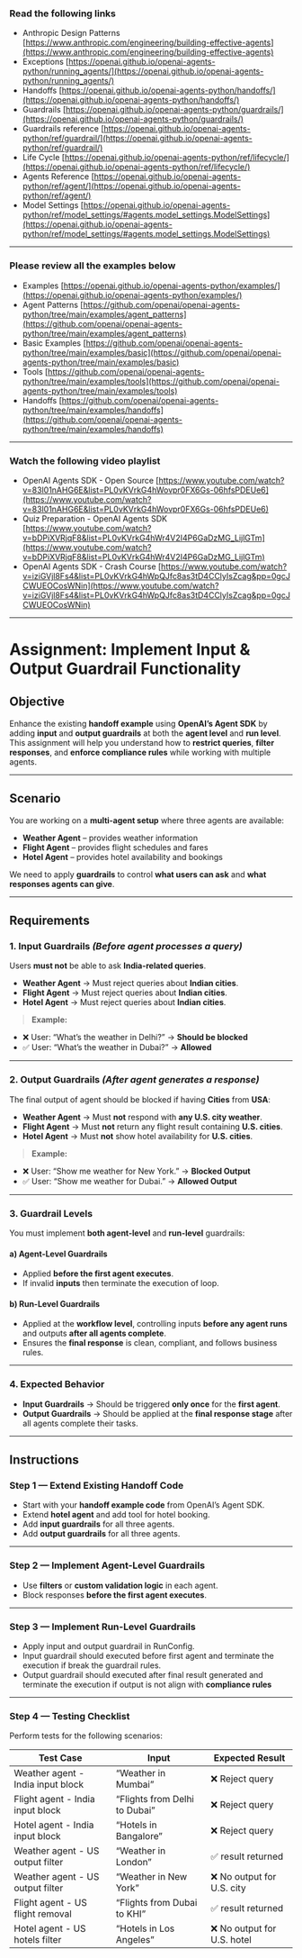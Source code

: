 ### **Read the following links**
 - Anthropic Design Patterns [https://www.anthropic.com/engineering/building-effective-agents](https://www.anthropic.com/engineering/building-effective-agents)
 - Exceptions [https://openai.github.io/openai-agents-python/running_agents/](https://openai.github.io/openai-agents-python/running_agents/)
 - Handoffs [https://openai.github.io/openai-agents-python/handoffs/](https://openai.github.io/openai-agents-python/handoffs/)
 - Guardrails [https://openai.github.io/openai-agents-python/guardrails/](https://openai.github.io/openai-agents-python/guardrails/)
 - Guardrails reference [https://openai.github.io/openai-agents-python/ref/guardrail/](https://openai.github.io/openai-agents-python/ref/guardrail/)
 - Life Cycle [https://openai.github.io/openai-agents-python/ref/lifecycle/](https://openai.github.io/openai-agents-python/ref/lifecycle/)
 - Agents Reference [https://openai.github.io/openai-agents-python/ref/agent/](https://openai.github.io/openai-agents-python/ref/agent/)
 - Model Settings [https://openai.github.io/openai-agents-python/ref/model_settings/#agents.model_settings.ModelSettings](https://openai.github.io/openai-agents-python/ref/model_settings/#agents.model_settings.ModelSettings)

---

### **Please review all the examples below**
 - Examples [https://openai.github.io/openai-agents-python/examples/](https://openai.github.io/openai-agents-python/examples/)
 - Agent Patterns [https://github.com/openai/openai-agents-python/tree/main/examples/agent_patterns](https://github.com/openai/openai-agents-python/tree/main/examples/agent_patterns)
 - Basic Examples [https://github.com/openai/openai-agents-python/tree/main/examples/basic](https://github.com/openai/openai-agents-python/tree/main/examples/basic)
 - Tools [https://github.com/openai/openai-agents-python/tree/main/examples/tools](https://github.com/openai/openai-agents-python/tree/main/examples/tools)
 - Handoffs [https://github.com/openai/openai-agents-python/tree/main/examples/handoffs](https://github.com/openai/openai-agents-python/tree/main/examples/handoffs)

---

### **Watch the following video playlist**
 - OpenAI Agents SDK - Open Source [https://www.youtube.com/watch?v=83l01nAHG6E&list=PL0vKVrkG4hWovpr0FX6Gs-06hfsPDEUe6](https://www.youtube.com/watch?v=83l01nAHG6E&list=PL0vKVrkG4hWovpr0FX6Gs-06hfsPDEUe6)
 - Quiz Preparation - OpenAI Agents SDK [https://www.youtube.com/watch?v=bDPiXVRjqF8&list=PL0vKVrkG4hWr4V2I4P6GaDzMG_LijlGTm](https://www.youtube.com/watch?v=bDPiXVRjqF8&list=PL0vKVrkG4hWr4V2I4P6GaDzMG_LijlGTm)
 - OpenAI Agents SDK - Crash Course [https://www.youtube.com/watch?v=iziGVjl8Fs4&list=PL0vKVrkG4hWpQJfc8as3tD4CClyIsZcag&pp=0gcJCWUEOCosWNin](https://www.youtube.com/watch?v=iziGVjl8Fs4&list=PL0vKVrkG4hWpQJfc8as3tD4CClyIsZcag&pp=0gcJCWUEOCosWNin)


---

# **Assignment**: Implement Input & Output Guardrail Functionality

## **Objective**

Enhance the existing **handoff example** using **OpenAI’s Agent SDK** by adding **input** and **output guardrails** at both the **agent level** and **run level**.
This assignment will help you understand how to **restrict queries**, **filter responses**, and **enforce compliance rules** while working with multiple agents.

---

## **Scenario**

You are working on a **multi-agent setup** where three agents are available:

* **Weather Agent** – provides weather information
* **Flight Agent** – provides flight schedules and fares
* **Hotel Agent** – provides hotel availability and bookings

We need to apply **guardrails** to control **what users can ask** and **what responses agents can give**.

---

## **Requirements**

### **1. Input Guardrails** *(Before agent processes a query)*

Users **must not** be able to ask **India-related queries**.

* **Weather Agent** → Must reject queries about **Indian cities**.
* **Flight Agent** → Must reject queries about **Indian cities**.
* **Hotel Agent** → Must reject queries about **Indian cities**.

> **Example:**

* ❌ User: “What’s the weather in Delhi?” → **Should be blocked**
* ✅ User: “What’s the weather in Dubai?” → **Allowed**

---

### **2. Output Guardrails** *(After agent generates a response)*

The final output of agent should be blocked if having **Cities** from **USA**:

* **Weather Agent** → Must **not** respond with **any U.S. city weather**.
* **Flight Agent** → Must **not** return any flight result containing **U.S. cities**.
* **Hotel Agent** → Must **not** show hotel availability for **U.S. cities**.

> **Example:**

* ❌ User: “Show me weather for New York.” → **Blocked Output**
* ✅ User: “Show me weather for Dubai.” → **Allowed Output**

---

### **3. Guardrail Levels**

You must implement **both agent-level** and **run-level** guardrails:

#### **a) Agent-Level Guardrails**

* Applied **before the first agent executes**.
* If invalid **inputs** then terminate the execution of loop.

#### **b) Run-Level Guardrails**

* Applied at the **workflow level**, controlling inputs **before any agent runs** and outputs **after all agents complete**.
* Ensures the **final response** is clean, compliant, and follows business rules.

---

### **4. Expected Behavior**

* **Input Guardrails** → Should be triggered **only once** for the **first agent**.
* **Output Guardrails** → Should be applied at the **final response stage** after all agents complete their tasks.

---

## **Instructions**

### **Step 1 — Extend Existing Handoff Code**

* Start with your **handoff example code** from OpenAI’s Agent SDK.
* Extend **hotel agent** and add tool for hotel booking.
* Add **input guardrails** for all three agents.
* Add **output guardrails** for all three agents.

---

### **Step 2 — Implement Agent-Level Guardrails**

* Use **filters** or **custom validation logic** in each agent.
* Block responses **before the first agent executes**.

---

### **Step 3 — Implement Run-Level Guardrails**

* Apply input and output guardrail in RunConfig.
* Input guardrail should executed before first agent and terminate the execution if break the guardrail rules.
* Output guardrail should executed after final result generated and terminate the execution if output is not align with **compliance rules**

---

### **Step 4 — Testing Checklist**

Perform tests for the following scenarios:

| **Test Case**                     | **Input**                      | **Expected Result**            |
| --------------------------------- | ------------------------------ | -----------------------------  |
| Weather agent - India input block | “Weather in Mumbai”            | ❌ Reject query                |
| Flight agent - India input block  | “Flights from Delhi to Dubai”  | ❌ Reject query                |
| Hotel agent - India input block   | “Hotels in Bangalore”          | ❌ Reject query                |
| Weather agent - US output filter  | “Weather in London”            | ✅ result returned             |
| Weather agent - US output filter  | “Weather in New York”          | ❌ No output for U.S. city     |
| Flight agent - US flight removal  | “Flights from Dubai to KHI”    | ✅ result returned             |
| Hotel agent - US hotels filter    | “Hotels in Los Angeles”        | ❌ No output for U.S. hotel    |

